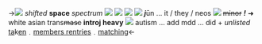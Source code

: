 ->![](https://i.imgur.com/j7a12Ph.gif) *shifted* **space** *spectrum* ![](https://i.imgur.com/sQ11NH0.gif)
![](https://terror.crd.co/assets/images/gallery05/ecf7cdab_original.png?v=98df89bb)
 ![](https://media.discordapp.net/attachments/1018069486554861599/1034367259742834738/IMG_8906.jpg) 
![](https://terror.crd.co/assets/images/gallery06/be26a265_original.gif?v=98df89bb) ***j***ūn ... it / they / neos ![](https://terror.crd.co/assets/images/gallery22/e6ca59fb_original.gif?v=98df89bb) ~~minor~~ ***!***
➜ white asian trans~~masc~~ **introj heavy**
![](https://terror.crd.co/assets/images/gallery10/f417e4ed_original.gif?v=98df89bb) autism ... add mdd ... did + *unlisted*
[ta](https://rentry.co/shiftedsolarspectrum)k[en](https://rentry.co/goodbyecharlotte)﹒[members rentries](https://rentry.co/elnmbrs)﹒[matching](https://rentry.co/shiftedsolarspectrum)<-